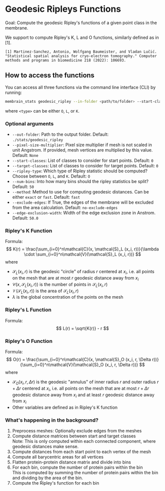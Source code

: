 # Geodesic Ripleys Functions

Goal: Compute the geodesic Ripley's functions of a given point class in the membrane.

We support to compute Ripley's K, L and O functions, similarly defined as in [1].

```
[1] Martinez-Sanchez, Antonio, Wolfgang Baumeister, and Vladan Lučić. "Statistical spatial analysis for cryo-electron tomography." Computer methods and programs in biomedicine 218 (2022): 106693.
```

## How to access the functions

You can access all three functions via the command line interface (CLI) by running:

```bash
membrain_stats geodesic_ripley --in-folder <path/to/folder> --start-classes <list_of_classes> --target-classes <list_of_classes> --ripley-type <type>
```

where `<type>` can be either `O`, `L`, or `K`.

### Optional arguments
- `--out-folder`: Path to the output folder. Default: `./stats/geodesic_ripley`
- `--pixel-size-multiplier`: Pixel size multiplier if mesh is not scaled in unit Angstrom. If provided, mesh vertices are multiplied by this value. Default: `None`
- `--start-classes`: List of classes to consider for start points. Default: `0`
- `--target-classes`: List of classes to consider for target points. Default: `0`
- `--ripley-type`: Which type of Ripley statistic should be computed? Choose between `O`, `L`, and `K`. Default: `O`
- `--num-bins`: Into how many bins should the ripley statistics be split? Default: `50`
- `--method`: Method to use for computing geodesic distances. Can be either `exact` or `fast`. Default: `fast`
- `--exclude-edges`: If True, the edges of the membrane will be excluded from the area calculation. Default: `no-exclude-edges`
- `--edge-exclusion-width`: Width of the edge exclusion zone in Anstrom. Default: `50.0`


### Ripley's K Function
Formula:
$$
K(r) = \frac{\sum_{i=0}^n\mathcal{C}(x, \mathcal{S}_L (x_i, r))}{\lambda \cdot \sum_{i=0}^n\mathcal{V}(\mathcal{S}_L (x_i, r))}
$$
where 
- $\mathcal{S}_L (x_i, r)$ is the geodesic "circle" of radius $r$ centered at $x_i$, i.e. all points on the mesh that are at most $r$ geodesic distance away from $x_i$
- $\mathcal{C}(x, \mathcal{S}_L (x_i, r))$ is the number of points in $\mathcal{S}_L (x_i, r)$
- $\mathcal{V}(\mathcal{S}_L (x_i, r))$ is the area of $\mathcal{S}_L (x_i, r)$
- $\lambda$ is the global concentration of the points on the mesh

### Ripley's L Function
Formula:
$$
L(r) = \sqrt{K(r)} - r
$$

### Ripley's O Function

Formula:
$$
O(r) = \frac{\sum_{i=0}^n\mathcal{C}(x, \mathcal{S}_O (x_i, r, \Delta r))}{\sum_{i=0}^n\mathcal{V}(\mathcal{S}_O (x_i, r, \Delta r))}
$$
where
- $\mathcal{S}_O (x_i, r, \Delta r)$ is the geodesic "annulus" of inner radius $r$ and outer radius $r + \Delta r$ centered at $x_i$, i.e. all points on the mesh that are at most $r + \Delta r$ geodesic distance away from $x_i$ and at least $r$ geodesic distance away from $x_i$
- Other variables are defined as in Ripley's K function



### What's happening in the background?
1. Preprocess meshes: Optionally exclude edges from the meshes
2. Compute distance matrices between start and target classes <br> Note: This is only computed within each connected component, where geodesic distances make sense.
3. Compute distances from each start point to each vertex of the mesh
4. Compute all barycentric areas for all vertices
5. Flatten protein-protein distance matrix and divide into bins
6. For each bin, compute the number of protein pairs within the bin <br> This is computed by summing the number of protein pairs within the bin and dividing by the area of the bin.
7. Compute the Ripley's function for each bin